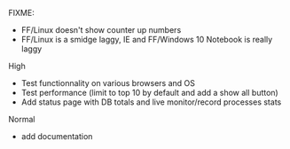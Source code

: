 
FIXME:
- FF/Linux doesn't show counter up numbers
- FF/Linux is a smidge laggy, IE and FF/Windows 10 Notebook is really laggy

High
- Test functionnality on various browsers and OS
- Test performance (limit to top 10 by default and add a show all button)
- Add status page with DB totals and live monitor/record processes stats

Normal
- add documentation
